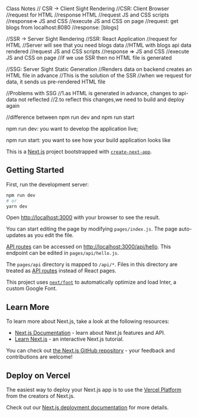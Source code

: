 Class Notes
// CSR -> Client Sight Rendering
//CSR: Client Browser
//request for HTML
//response HTML
//request JS and CSS scripts
//response=> JS and CSS
//execute JS and CSS on page
//request: get blogs from localhost:8080
//response: [blogs]

//SSR -> Server Sight Rendering
//SSR: React Application
//request for HTML
//Server will see that you need blogs data
//HTML with blogs api data rendered
//request JS and CSS scripts
//response => JS and CSS
//execute JS and CSS on page
//if we use SSR then no HTML file is generated

//SSG: Server Sight Static Generation
//Renders data on backend creates an HTML file in advance
//This is the solution of the SSR
//when we request for data, it sends us pre-rendered HTML file

//Problems with SSG
//1.as HTML is generated in advance, changes to api-data not reflected
//2.to reflect this changes,we need to build and deploy again

//difference between npm run dev and npm run start

npm run dev: you want to develop the application live;

npm run start: you want to see how your build application looks like

This is a [Next.js](https://nextjs.org/) project bootstrapped with [`create-next-app`](https://github.com/vercel/next.js/tree/canary/packages/create-next-app).

## Getting Started

First, run the development server:

```bash
npm run dev
# or
yarn dev
```

Open [http://localhost:3000](http://localhost:3000) with your browser to see the result.

You can start editing the page by modifying `pages/index.js`. The page auto-updates as you edit the file.

[API routes](https://nextjs.org/docs/api-routes/introduction) can be accessed on [http://localhost:3000/api/hello](http://localhost:3000/api/hello). This endpoint can be edited in `pages/api/hello.js`.

The `pages/api` directory is mapped to `/api/*`. Files in this directory are treated as [API routes](https://nextjs.org/docs/api-routes/introduction) instead of React pages.

This project uses [`next/font`](https://nextjs.org/docs/basic-features/font-optimization) to automatically optimize and load Inter, a custom Google Font.

## Learn More

To learn more about Next.js, take a look at the following resources:

- [Next.js Documentation](https://nextjs.org/docs) - learn about Next.js features and API.
- [Learn Next.js](https://nextjs.org/learn) - an interactive Next.js tutorial.

You can check out [the Next.js GitHub repository](https://github.com/vercel/next.js/) - your feedback and contributions are welcome!

## Deploy on Vercel

The easiest way to deploy your Next.js app is to use the [Vercel Platform](https://vercel.com/new?utm_medium=default-template&filter=next.js&utm_source=create-next-app&utm_campaign=create-next-app-readme) from the creators of Next.js.

Check out our [Next.js deployment documentation](https://nextjs.org/docs/deployment) for more details.
